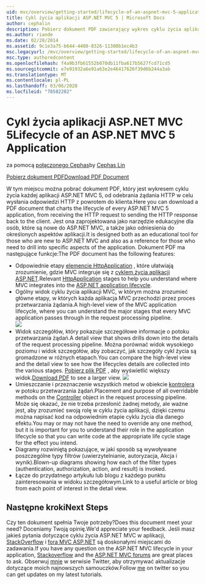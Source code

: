 ```yaml
---
uid: mvc/overview/getting-started/lifecycle-of-an-aspnet-mvc-5-application
title: Cykl życia aplikacji ASP.NET MVC 5 | Microsoft Docs
author: cephalin
description: Pobierz dokument PDF zawierający wykres cyklu życia aplikacji ASP.NET MVC 5. Ten dokument cyklu życia zawiera ogólny widok cyklu życia składnika MVC a...
ms.author: riande
ms.date: 02/28/2014
ms.assetid: 9c1e3a75-b644-4480-8326-11300b1ec4b3
msc.legacyurl: /mvc/overview/getting-started/lifecycle-of-an-aspnet-mvc-5-application
msc.type: authoredcontent
ms.openlocfilehash: f4a9b3fb61552b070db11fba617b5627fcd71cd5
ms.sourcegitcommit: e7e91932a6e91a63e2e46417626f39d6b244a3ab
ms.translationtype: MT
ms.contentlocale: pl-PL
ms.lasthandoff: 03/06/2020
ms.locfileid: "78582202"
---
```

# <a name="lifecycle-of-an-aspnet-mvc-5-application"></a><span data-ttu-id="357c7-104">Cykl życia aplikacji ASP.NET MVC 5</span><span class="sxs-lookup"><span data-stu-id="357c7-104">Lifecycle of an ASP.NET MVC 5 Application</span></span>

<span data-ttu-id="357c7-105">za pomocą [połączonego Cephas](https://github.com/cephalin)</span><span class="sxs-lookup"><span data-stu-id="357c7-105">by [Cephas Lin](https://github.com/cephalin)</span></span>

[<span data-ttu-id="357c7-106">Pobierz dokument PDF</span><span class="sxs-lookup"><span data-stu-id="357c7-106">Download PDF Document</span></span>](lifecycle-of-an-aspnet-mvc-5-application/_static/lifecycle-of-an-aspnet-mvc-5-application1.pdf)

<span data-ttu-id="357c7-107">W tym miejscu można pobrać dokument PDF, który jest wykresem cyklu życia każdej aplikacji ASP.NET MVC 5, od odebrania żądania HTTP w celu wysłania odpowiedzi HTTP z powrotem do klienta.</span><span class="sxs-lookup"><span data-stu-id="357c7-107">Here you can download a PDF document that charts the lifecycle of every ASP.NET MVC 5 application, from receiving the HTTP request to sending the HTTP response back to the client.</span></span> <span data-ttu-id="357c7-108">Jest ona zaprojektowana jako narzędzie edukacyjne dla osób, które są nowe do ASP.NET MVC, a także jako odniesienia do określonych aspektów aplikacji.</span><span class="sxs-lookup"><span data-stu-id="357c7-108">It is designed both as an educational tool for those who are new to ASP.NET MVC and also as a reference for those who need to drill into specific aspects of the application.</span></span> <span data-ttu-id="357c7-109">Dokument PDF ma następujące funkcje:</span><span class="sxs-lookup"><span data-stu-id="357c7-109">The PDF document has the following features:</span></span>

- <span data-ttu-id="357c7-110">Odpowiednie etapy [elemencie HttpApplication](https://msdn.microsoft.com/library/system.web.httpapplication.aspx) , które ułatwiają zrozumienie, gdzie MVC integruje się z [cyklem życia aplikacji ASP.NET](https://msdn.microsoft.com/library/bb470252.aspx).</span><span class="sxs-lookup"><span data-stu-id="357c7-110">Relevant [HttpApplication](https://msdn.microsoft.com/library/system.web.httpapplication.aspx) stages to help you understand where MVC integrates into the [ASP.NET application lifecycle](https://msdn.microsoft.com/library/bb470252.aspx).</span></span>
- <span data-ttu-id="357c7-111">Ogólny widok cyklu życia aplikacji MVC, w którym można zrozumieć główne etapy, w których każda aplikacja MVC przechodzi przez proces przetwarzania żądania.</span><span class="sxs-lookup"><span data-stu-id="357c7-111">A high-level view of the MVC application lifecycle, where you can understand the major stages that every MVC application passes through in the request processing pipeline.</span></span>  
    ![](lifecycle-of-an-aspnet-mvc-5-application/_static/image1.jpg)
- <span data-ttu-id="357c7-112">Widok szczegółów, który pokazuje szczegółowe informacje o potoku przetwarzania żądań.</span><span class="sxs-lookup"><span data-stu-id="357c7-112">A detail view that shows drills down into the details of the request processing pipeline.</span></span> <span data-ttu-id="357c7-113">Można porównać widok wysokiego poziomu i widok szczegółów, aby zobaczyć, jak szczegóły cykl życia są gromadzone w różnych etapach.</span><span class="sxs-lookup"><span data-stu-id="357c7-113">You can compare the high-level view and the detail view to see how the lifecycles details are collected into the various stages.</span></span> <span data-ttu-id="357c7-114">[Pobierz plik PDF](lifecycle-of-an-aspnet-mvc-5-application/_static/lifecycle-of-an-aspnet-mvc-5-application1.pdf) , aby wyświetlić większy widok.</span><span class="sxs-lookup"><span data-stu-id="357c7-114">[Download PDF](lifecycle-of-an-aspnet-mvc-5-application/_static/lifecycle-of-an-aspnet-mvc-5-application1.pdf) to see a larger view.</span></span>
    ![](lifecycle-of-an-aspnet-mvc-5-application/_static/image2.jpg)
- <span data-ttu-id="357c7-115">Umieszczanie i przeznaczenie wszystkich metod w obiekcie [kontrolera](https://msdn.microsoft.com/library/system.web.mvc.controller.aspx) w potoku przetwarzania żądań.</span><span class="sxs-lookup"><span data-stu-id="357c7-115">Placement and purpose of all overridable methods on the [Controller](https://msdn.microsoft.com/library/system.web.mvc.controller.aspx) object in the request processing pipeline.</span></span> <span data-ttu-id="357c7-116">Może się okazać, że nie trzeba przesłonić żadnej metody, ale ważne jest, aby zrozumieć swoją rolę w cyklu życia aplikacji, dzięki czemu można napisać kod na odpowiednim etapie cyklu życia dla danego efektu.</span><span class="sxs-lookup"><span data-stu-id="357c7-116">You may or may not have the need to override any one method, but it is important for you to understand their role in the application lifecycle so that you can write code at the appropriate life cycle stage for the effect you intend.</span></span>
- <span data-ttu-id="357c7-117">Diagramy rozwiniętą pokazujące, w jaki sposób są wywoływane poszczególne typy filtrów (uwierzytelnianie, autoryzacja, Akcja i wynik).</span><span class="sxs-lookup"><span data-stu-id="357c7-117">Blown-up diagrams showing how each of the filter types (authentication, authorization, action, and result) is invoked.</span></span>
- <span data-ttu-id="357c7-118">Łącze do przydatnego artykułu lub blogu z każdego punktu zainteresowania w widoku szczegółowym.</span><span class="sxs-lookup"><span data-stu-id="357c7-118">Link to a useful article or blog from each point of interest in the detail view.</span></span>

## <a name="next-steps"></a><span data-ttu-id="357c7-119">Następne kroki</span><span class="sxs-lookup"><span data-stu-id="357c7-119">Next Steps</span></span>

<span data-ttu-id="357c7-120">Czy ten dokument spełnia Twoje potrzeby?</span><span class="sxs-lookup"><span data-stu-id="357c7-120">Does this document meet your need?</span></span> <span data-ttu-id="357c7-121">Doceniamy Twoją opinię.</span><span class="sxs-lookup"><span data-stu-id="357c7-121">We'd appreciate your feedback.</span></span> <span data-ttu-id="357c7-122">Jeśli masz jakieś pytania dotyczące cyklu życia ASP.NET MVC w aplikacji, [StackOverflow](http://stackoverflow.com/help) i [fora MVC ASP.NET](https://forums.asp.net/1146.aspx) są doskonałymi miejscami do zadawania.</span><span class="sxs-lookup"><span data-stu-id="357c7-122">If you have any question on the ASP.NET MVC lifecycle in your application, [Stackoverflow](http://stackoverflow.com/help) and the [ASP.NET MVC forums](https://forums.asp.net/1146.aspx) are great places to ask.</span></span> <span data-ttu-id="357c7-123">Obserwuj [mnie](https://twitter.com/Cephas_MSFT) w serwisie Twitter, aby otrzymywać aktualizacje dotyczące moich najnowszych samouczków.</span><span class="sxs-lookup"><span data-stu-id="357c7-123">Follow [me](https://twitter.com/Cephas_MSFT) on twitter so you can get updates on my latest tutorials.</span></span>
